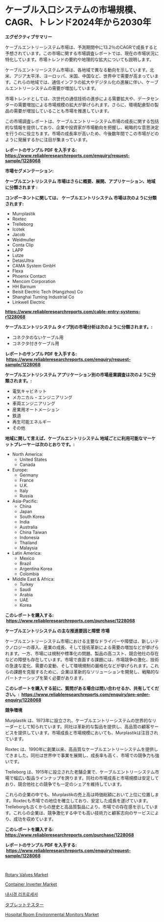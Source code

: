 <p><h1>ケーブル入口システムの市場規模、CAGR、トレンド2024年から2030年</h1></p><p><strong>エグゼクティブサマリー</strong></p>
<p><p>ケーブルエントリーシステム市場は、予測期間中に13.2％のCAGRで成長すると予想されています。この市場に関する市場調査レポートでは、現在の市場状況に特化しています。市場トレンドの要約や地理的な拡大についても説明します。</p><p>ケーブルエントリーシステム市場は、各地域で異なる動向を示しています。北米、アジア太平洋、ヨーロッパ、米国、中国など、世界中で需要が高まっています。これらの地域では、通信インフラの拡大やデジタル化の進展に伴い、ケーブルエントリーシステムの需要が増加しています。</p><p>市場トレンドとしては、次世代の通信技術の進歩による需要拡大や、データセンターの需要増加による市場規模の拡大が挙げられます。さらに、環境配慮型の製品の需要が増加していることも市場を推進しています。</p><p>この市場調査レポートは、ケーブルエントリーシステム市場の成長に関する包括的な情報を提供しており、企業や投資家が市場動向を把握し、戦略的な意思決定を行うのに役立ちます。市場の成長率が高いため、今後数年間でこの市場がどのように発展するかに注目が集まっています。</p></p>
<p><strong>レポートのサンプル PDF を入手する: <a href="https://www.reliableresearchreports.com/enquiry/request-sample/1228068">https://www.reliableresearchreports.com/enquiry/request-sample/1228068</a></strong></p>
<p><strong>市場セグメンテーション:</strong></p>
<p><strong> ケーブルエントリシステム 市場はさらに概要、展開、アプリケーション、地域に分類されます :</strong></p>
<p><strong>コンポーネントに関しては、 ケーブルエントリシステム 市場は次のように分類されます: &nbsp;</strong></p>
<p><ul><li>Murrplastik</li><li>Roxtec</li><li>Trelleborg</li><li>Icotek</li><li>Jacob</li><li>Weidmuller</li><li>Conta Clip</li><li>LAPP</li><li>Lutze</li><li>DetasUltra</li><li>CAMA System GmbH</li><li>Flexa</li><li>Phoenix Contact</li><li>Mencom Corporation</li><li>HH Barnum</li><li>Beisit Electric Tech (Hangzhou) Co</li><li>Shanghai Tuming Industrial Co</li><li>Linkwell Electric</li></ul></p>
<p><strong><a href="https://www.reliableresearchreports.com/cable-entry-systems-r1228068">https://www.reliableresearchreports.com/cable-entry-systems-r1228068</a></strong></p>
<p><strong> ケーブルエントリシステム タイプ別の市場分析は次のように分類されます。:</strong></p>
<p><ul><li>コネクタのないケーブル用</li><li>コネクタ付きケーブル用</li></ul></p>
<p><strong>レポートのサンプル PDF を入手する: &nbsp;<a href="https://www.reliableresearchreports.com/enquiry/request-sample/1228068">https://www.reliableresearchreports.com/enquiry/request-sample/1228068</a></strong></p>
<p><strong> ケーブルエントリシステム アプリケーション別の市場産業調査は次のように分類されます。:</strong></p>
<p><ul><li>電気キャビネット</li><li>メカニカル・エンジニアリング</li><li>車両エンジニアリング</li><li>産業用オートメーション</li><li>鉄道</li><li>再生可能エネルギー</li><li>その他</li></ul></p>
<p><strong>地域に関して言えば、ケーブルエントリシステム 地域ごとに利用可能なマーケットプレーヤーは次のとおりです。:</strong></p>
<p><ul>
    <li>
        North America:
        <ul>
            <li>United States</li>
            <li>Canada</li>
        </ul>
    </li>
    <li>
        Europe:
        <ul>
            <li>Germany</li>
            <li>France</li>
            <li>U.K.</li>
            <li>Italy</li>
            <li>Russia</li>
        </ul>
    </li>
    <li>
        Asia-Pacific:
        <ul>
            <li>China</li>
            <li>Japan</li>
            <li>South Korea</li>
            <li>India</li>
            <li>Australia</li>
            <li>China Taiwan</li>
            <li>Indonesia</li>
            <li>Thailand</li>
            <li>Malaysia</li>
        </ul>
    </li>
    <li>
        Latin America:
        <ul>
            <li>Mexico</li>
            <li>Brazil</li>
            <li>Argentina Korea</li>
            <li>Colombia</li>
        </ul>
    </li>
    <li>
        Middle East & Africa:
        <ul>
            <li>Turkey</li>
            <li>Saudi</li>
            <li>Arabia</li>
            <li>UAE</li>
            <li>Korea</li>
        </ul>
    </li>
    </ul></p>
<p><strong>このレポートを購入する: &nbsp;<a href="https://www.reliableresearchreports.com/purchase/1228068">https://www.reliableresearchreports.com/purchase/1228068</a></strong></p>
<p><strong>ケーブルエントリシステム の主な推進要因と障壁 市場</strong></p>
<p><p>ケーブルエントリーシステム市場における主要なドライバーや障壁は、新しいテクノロジーの導入、産業の成長、そして技術革新による需要の増加などが挙げられます。一方、市場には規制や標準化の問題、製品の高コスト、競合他社の存在などの障壁も存在しています。市場で直面する課題には、市場競争の激化、技術の急速な変化、需要の変動、そして環境規制の厳格化などが挙げられます。これらの課題を克服するために、企業は革新的なソリューションを開発し、戦略的なパートナーシップを築く必要があります。</p></p>
<p><strong>このレポートを購入する前に、質問がある場合は問い合わせるか、共有してください。:&nbsp; <a href="https://www.reliableresearchreports.com/enquiry/pre-order-enquiry/1228068">https://www.reliableresearchreports.com/enquiry/pre-order-enquiry/1228068</a></strong></p>
<p><strong>競争環境</strong></p>
<p><p>Murplastik は、1973年に設立され、ケーブルエントリーシステムの世界的なリーダーとして知られています。同社は革新的な製品を提供し、高品質の顧客サービスを提供しています。市場成長と市場規模においても、Murplastikは注目されています。</p><p>Roxtec は、1990年に創業以来、高品質なケーブルエントリーシステムを提供してきました。同社は世界中で事業を展開し、成長率も高く、市場での競争力も強いです。</p><p>Trelleborg は、1915年に設立された老舗企業で、ケーブルエントリーシステム市場で幅広い製品ラインナップを誇ります。同社の市場成長と市場規模は安定しており、競合他社との競争でも一定のシェアを維持しています。</p><p>これらの企業の中でも、Murplastikの売上高は時価総額において上位に位置します。Roxtecも市場での地位を確立しており、安定した成長を遂げています。Trelleborgも古くからの歴史と高品質製品により、市場での存在感を示しています。これらの企業は、競争激化する中でも高い技術力と顧客志向のサービスにより、成功を収めています。</p></p>
<p><strong>このレポートを購入する: &nbsp; <a href="https://www.reliableresearchreports.com/purchase/1228068">https://www.reliableresearchreports.com/purchase/1228068</a></strong></p>
<p><strong>レポートのサンプル PDF を入手する: &nbsp;<a href="https://www.reliableresearchreports.com/enquiry/request-sample/1228068">https://www.reliableresearchreports.com/enquiry/request-sample/1228068</a></strong><strong></strong></p>
<p>&nbsp;</p>
<p><p><a href="https://github.com/Sinjinluong3e0awx2m195k76/Market-Research-Report-List-2/blob/main/rotary-valves-market.md">Rotary Valves Market</a></p><p><a href="https://www.linkedin.com/pulse/container-inverter-market-furnish-information-size-share-dynamics-qfosf?trackingId=kA9wf8Qh6Mjye9rP1s%2Fq%2Bw%3D%3D">Container Inverter Market</a></p><p><a href="https://github.com/darrellockm3ytan895656/Market-Research-Report-List-1/blob/main/247660724289.md">내시경 리프로세서</a></p><p><a href="https://medium.com/@lorrainethompson10/%E3%83%87%E3%82%B3%E3%83%BC%E3%83%87%E3%82%A3%E3%83%B3%E3%82%B0%E3%82%BF%E3%83%96%E3%83%AC%E3%83%83%E3%83%88%E3%83%86%E3%82%B9%E3%82%BF%E3%83%BC%E3%83%9E%E3%83%BC%E3%82%B1%E3%83%83%E3%83%88%E3%81%AE%E3%83%A1%E3%83%88%E3%83%AA%E3%82%AF%E3%82%B9-%E5%B8%82%E5%A0%B4%E3%82%B7%E3%82%A7%E3%82%A2-%E3%83%88%E3%83%AC%E3%83%B3%E3%83%89-%E3%81%8A%E3%82%88%E3%81%B3%E6%88%90%E9%95%B7%E3%83%91%E3%82%BF%E3%83%BC%E3%83%B3-6f69be600f52">タブレットテスター</a></p><p><a href="https://www.linkedin.com/pulse/hospital-room-environmental-monitors-market-furnish-2m7dc?trackingId=QWUqbdoQLqhyfSsPlEE9%2FQ%3D%3D">Hospital Room Environmental Monitors Market</a></p></p>